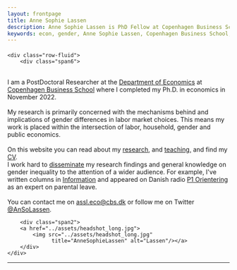 ```yaml
---
layout: frontpage
title: Anne Sophie Lassen
description: Anne Sophie Lassen is PhD Fellow at Copenhagen Business School.
keywords: econ, gender, Anne Sophie Lassen, Copenhagen Business School, Economics
---
```


<div class="container">
<h4></h4>

    <div class="row-fluid">
        <div class="span6">
<br/>
I am a PostDoctoral Researcher at the <a href="https://www.cbs.dk/en/research/departments-and-centres/department-of-economics/">Department of Economics</a> at <a href="https://www.cbs.dk/en/">Copenhagen Business School</a> where I completed my Ph.D. in economics in November 2022.<br/>
<br/>
My research is primarily concerned with the mechanisms behind and implications of gender differences in labor market choices. 
This means my work is placed within the intersection of labor, household, gender and public economics. <br/>
<br>
On this website  you can read about my <a href="https://annesophielassen.github.io/pages/research.html"> research</a>, and <a href="https://annesophielassen.github.io/pages/dissemination.html"> teaching,</a> and find my <a href="https://annesophielassen.github.io/assets/CV.pdf"> CV</a>. 
<br>
I work hard to <a href="https://annesophielassen.github.io/pages/dissemination.html">disseminate</a> my research findings and general knowledge on gender inequality to the attention of a wider audience. For example, I've written columns in <a href="https://www.information.dk/anne-sophie-lassen"> Information</a> and appeared on Danish radio <a href="https://www.dr.dk/lyd/p1/orientering/orientering-2022-08-02"> P1 Orientering</a> as an expert on parental leave.  
<br>
<br>
You can contact me on <a href="mailto:assl.eco@cbs.dk">assl.eco@cbs.dk</a> or follow me on Twitter <a href="https://twitter.com/AnSoLassen" target="_blank">@AnSoLassen</a>.<br/>
        </div>

        <div class="span2">
        <a href="../assets/headshot_long.jpg">
            <img src="../assets/headshot_long.jpg"
                  title="AnneSophieLassen" alt="Lassen"/></a>
        </div>
    </div>
</div>




---




